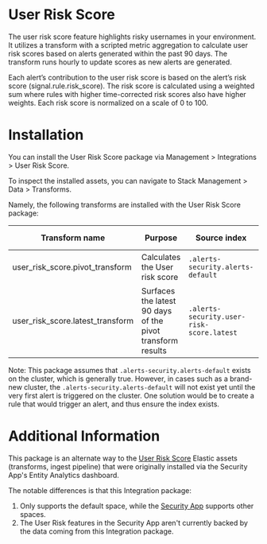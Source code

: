 # User Risk Score

The user risk score feature highlights risky usernames in your environment. It utilizes a transform with a scripted metric aggregation to calculate user risk scores based on alerts generated within the past 90 days. The transform runs hourly to update scores as new alerts are generated.

Each alert’s contribution to the user risk score is based on the alert’s risk score (signal.rule.risk_score). The risk score is calculated using a weighted sum where rules with higher time-corrected risk scores also have higher weights. Each risk score is normalized on a scale of 0 to 100.

# Installation

You can install the User Risk Score package via Management > Integrations > User Risk Score.

To inspect the installed assets, you can navigate to Stack Management > Data > Transforms.

Namely, the following transforms are installed with the User Risk Score package:


| Transform name                   | Purpose                                                    | Source index                             | Destination index                                  |
|----------------------------------|------------------------------------------------------------|------------------------------------------|----------------------------------------------------|
| user_risk_score.pivot_transform  | Calculates the User risk score                             | `.alerts-security.alerts-default`        | `.alerts-security.user-risk-score-[version]`       |
| user_risk_score.latest_transform | Surfaces the latest 90 days of the pivot transform results | `.alerts-security.user-risk-score.latest` | `.alerts-security.user-risk-score-latest-[version]` |

Note: This package assumes that `.alerts-security.alerts-default` exists on the cluster, which is generally true. However, in cases such as a brand-new cluster, the `.alerts-security.alerts-default` will not exist yet until the very first alert is triggered on the cluster. One solution would be to create a rule that would trigger an alert, and thus ensure the index exists.

# Additional Information

This package is an alternate way to the [User Risk Score](https://www.elastic.co/guide/en/security/current/user-risk-score.html) Elastic assets (transforms, ingest pipeline) that were originally installed via the Security App's Entity Analytics dashboard.

The notable differences is that this Integration package:

1. Only supports the default space, while the [Security App](https://www.elastic.co/guide/en/security/current/user-risk-score.html) supports other spaces.
2. The User Risk features in the Security App aren't currently backed by the data coming from this Integration package.


